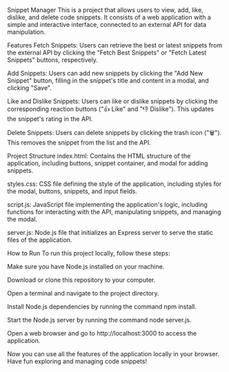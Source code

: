 Snippet Manager
This is a project that allows users to view, add, like, dislike, and delete code snippets. It consists of a web application with a simple and interactive interface, connected to an external API for data manipulation.

Features
Fetch Snippets: Users can retrieve the best or latest snippets from the external API by clicking the "Fetch Best Snippets" or "Fetch Latest Snippets" buttons, respectively.

Add Snippets: Users can add new snippets by clicking the "Add New Snippet" button, filling in the snippet's title and content in a modal, and clicking "Save".

Like and Dislike Snippets: Users can like or dislike snippets by clicking the corresponding reaction buttons ("👍 Like" and "👎 Dislike"). This updates the snippet's rating in the API.

Delete Snippets: Users can delete snippets by clicking the trash icon ("🗑️"). This removes the snippet from the list and the API.

Project Structure
index.html: Contains the HTML structure of the application, including buttons, snippet container, and modal for adding snippets.

styles.css: CSS file defining the style of the application, including styles for the modal, buttons, snippets, and input fields.

script.js: JavaScript file implementing the application's logic, including functions for interacting with the API, manipulating snippets, and managing the modal.

server.js: Node.js file that initializes an Express server to serve the static files of the application.

How to Run
To run this project locally, follow these steps:

Make sure you have Node.js installed on your machine.

Download or clone this repository to your computer.

Open a terminal and navigate to the project directory.

Install Node.js dependencies by running the command npm install.

Start the Node.js server by running the command node server.js.

Open a web browser and go to http://localhost:3000 to access the application.

Now you can use all the features of the application locally in your browser. Have fun exploring and managing code snippets!
